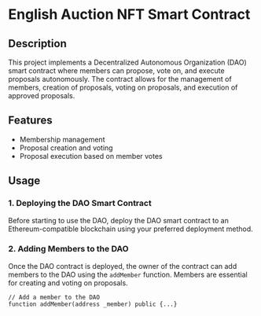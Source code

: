 # English Auction NFT Smart Contract

## Description

This project implements a Decentralized Autonomous Organization (DAO) smart contract where members can propose, vote on, and execute proposals autonomously. The contract allows for the management of members, creation of proposals, voting on proposals, and execution of approved proposals.

## Features

- Membership management
- Proposal creation and voting
- Proposal execution based on member votes

## Usage

### 1. Deploying the DAO Smart Contract

Before starting to use the DAO, deploy the DAO smart contract to an Ethereum-compatible blockchain using your preferred deployment method.

### 2. Adding Members to the DAO

Once the DAO contract is deployed, the owner of the contract can add members to the DAO using the `addMember` function. Members are essential for creating and voting on proposals.

```solidity
// Add a member to the DAO
function addMember(address _member) public {...}
